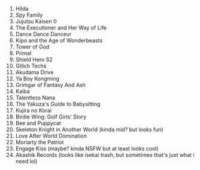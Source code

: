 1. Hilda
2. Spy Family 
3. Jujutsu Kaisen 0
4. The Executioner and Her Way of Life
5. Dance Dance Danceur
6. Kipo and the Age of Wonderbeasts
7. Tower of God
8. Primal
9. Shield Hero S2
10. Glitch Techs
11. Akudama Drive
12. Ya Boy Kongming
13. Grimgar of Fantasy And Ash
14. Kaiba
15. Talentless Nana
16. The Yakuza's Guide to Babysitting
17. Kujira no Korai
18. Birdie Wing: Golf Girls' Story
19. Bee and Puppycat
20. Skeleton Knight in Another World (kinda mid? but looks fun)
21. Love After World Domination
22. Moriarty the Patriot
23. Engage Kiss (maybe? kinda NSFW but at least looks cool)
24. Akashik Records (looks like isekai trash, but sometimes that's just what i need lol)
